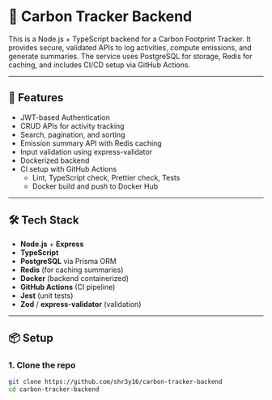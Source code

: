 # 🌱 Carbon Tracker Backend

This is a Node.js + TypeScript backend for a Carbon Footprint Tracker. It provides secure, validated APIs to log activities, compute emissions, and generate summaries. The service uses PostgreSQL for storage, Redis for caching, and includes CI/CD setup via GitHub Actions.

---

## 🚀 Features

- JWT-based Authentication
- CRUD APIs for activity tracking
- Search, pagination, and sorting
- Emission summary API with Redis caching
- Input validation using express-validator
- Dockerized backend
- CI setup with GitHub Actions
  - Lint, TypeScript check, Prettier check, Tests
  - Docker build and push to Docker Hub

---

## 🛠 Tech Stack

- **Node.js** + **Express**
- **TypeScript**
- **PostgreSQL** via Prisma ORM
- **Redis** (for caching summaries)
- **Docker** (backend containerized)
- **GitHub Actions** (CI pipeline)
- **Jest** (unit tests)
- **Zod** / **express-validator** (validation)

---

## 📦 Setup

### 1. Clone the repo
```bash
git clone https://github.com/shr3y16/carbon-tracker-backend
cd carbon-tracker-backend
